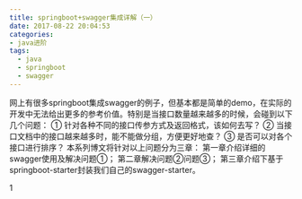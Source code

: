 ```yaml
---
title: springboot+swagger集成详解（一）
date: 2017-08-22 20:04:53
categories:
- java进阶
tags:
  - java
  - springboot
  - swagger
---
```

网上有很多springboot集成swagger的例子，但基本都是简单的demo，在实际的开发中无法给出更多的参考价值。特别是当接口数量越来越多的时候，会碰到以下几个问题：
① 针对各种不同的接口传参方式及返回格式，该如何去写？
② 当接口文档中的接口越来越多时，能不能做分组，方便更好地查？
③ 是否可以对各个接口进行排序？
本系列博文将针对以上问题分为三章：
第一章介绍详细的swagger使用及解决问题①；
第二章解决问题②问题③；
第三章介绍下基于springboot-starter封装我们自己的swagger-starter。
<!-- more -->
1

